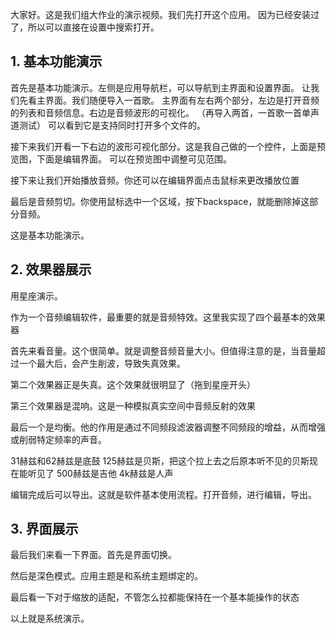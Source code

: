 大家好。这是我们组大作业的演示视频。我们先打开这个应用。
因为已经安装过了，所以可以直接在设置中搜索打开。

## 1. 基本功能演示

首先是基本功能演示。左侧是应用导航栏，可以导航到主界面和设置界面。
让我们先看主界面。我们随便导入一首歌。
主界面有左右两个部分，左边是打开音频的列表和音频信息。右边是音频波形的可视化。
（再导入两首，一首歌一首单声道测试）
可以看到它是支持同时打开多个文件的。

接下来我们开看一下右边的波形可视化部分。这是我自己做的一个控件，上面是预览图，下面是编辑界面。
可以在预览图中调整可见范围。

接下来让我们开始播放音频。你还可以在编辑界面点击鼠标来更改播放位置

最后是音频剪切。你使用鼠标选中一个区域，按下backspace，就能删除掉这部分音频。

这是基本功能演示。

## 2. 效果器展示
用星座演示。

作为一个音频编辑软件，最重要的就是音频特效。这里我实现了四个最基本的效果器

首先来看音量。这个很简单。就是调整音频音量大小。但值得注意的是，当音量超过一个最大后，会产生削波，导致失真效果。

第二个效果器正是失真。这个效果就很明显了（拖到星座开头）

第三个效果器是混响。这是一种模拟真实空间中音频反射的效果

最后一个是均衡。他的作用是通过不同频段滤波器调整不同频段的增益，从而增强或削弱特定频率的声音。

31赫兹和62赫兹是底鼓
125赫兹是贝斯，把这个拉上去之后原本听不见的贝斯现在能听见了
500赫兹是吉他
4k赫兹是人声

编辑完成后可以导出。这就是软件基本使用流程。打开音频，进行编辑，导出。

## 3. 界面展示

最后我们来看一下界面。首先是界面切换。

然后是深色模式。应用主题是和系统主题绑定的。

最后看一下对于缩放的适配，不管怎么拉都能保持在一个基本能操作的状态

以上就是系统演示。